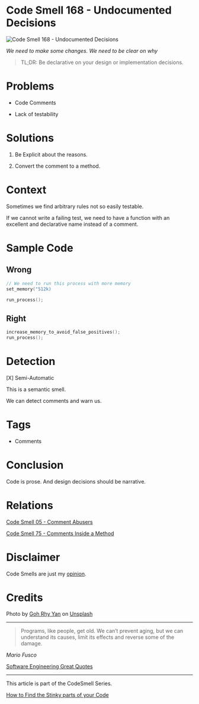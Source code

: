 # Code Smell 168 - Undocumented Decisions
            
![Code Smell 168 - Undocumented Decisions](Code%20Smell%20168%20-%20Undocumented%20Decisions.jpg)

*We need to make some changes. We need to be clear on why*

> TL;DR: Be declarative on your design or implementation decisions.

# Problems

- Code Comments

- Lack of testability

# Solutions

1. Be Explicit about the reasons.

2. Convert the comment to a method.

# Context

Sometimes we find arbitrary rules not so easily testable. 

If we cannot write a failing test, we need to have a function with an excellent and declarative name instead of a comment.

# Sample Code

## Wrong

[Gist Url]: # (https://gist.github.com/mcsee/554144e5e61703b8a556328671b0a3dd)
```c
// We need to run this process with more memory
set_memory("512k)
           
run_process();           
```

## Right

[Gist Url]: # (https://gist.github.com/mcsee/ab76cec5efd320d5cf9a2e626343d3e8)
```c
increase_memory_to_avoid_false_positives();
run_process();      
```

# Detection

[X] Semi-Automatic 

This is a semantic smell.

We can detect comments and warn us.

# Tags

- Comments

# Conclusion

Code is prose. And design decisions should be narrative.

# Relations

[Code Smell 05 - Comment Abusers](https://github.com/mcsee/Software-Design-Articles/tree/main/Articles/Code%20Smells/Code%20Smell%2005%20-%20Comment%20Abusers/readme.md)

[Code Smell 75 - Comments Inside a Method](https://github.com/mcsee/Software-Design-Articles/tree/main/Articles/Code%20Smells/Code%20Smell%2075%20-%20Comments%20Inside%20a%20Method/readme.md)

# Disclaimer

Code Smells are just my [opinion](https://github.com/mcsee/Software-Design-Articles/tree/main/Articles/Blogging/I%20Wrote%20More%20than%2090%20Articles%20on%202021%20Here%20is%20What%20I%20Learned/readme.md).

# Credits

Photo by [Goh Rhy Yan](https://unsplash.com/@gohrhyyan) on [Unsplash](https://unsplash.com/s/photos/warning)
  
* * *

> Programs, like people, get old. We can’t prevent aging, but we can understand its causes, limit its effects and reverse some of the damage.

_Mario Fusco_
 
[Software Engineering Great Quotes](https://github.com/mcsee/Software-Design-Articles/tree/main/Articles/Quotes/Software%20Engineering%20Great%20Quotes/readme.md)

* * *

This article is part of the CodeSmell Series.

[How to Find the Stinky parts of your Code](https://github.com/mcsee/Software-Design-Articles/tree/main/Articles/Code%20Smells/How%20to%20Find%20the%20Stinky%20parts%20of%20your%20Code/readme.md)